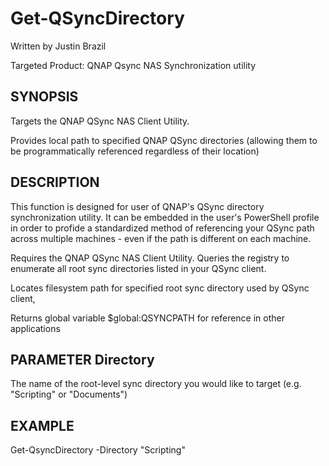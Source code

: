 # Get-QSyncDirectory

Written by Justin Brazil

Targeted Product:  QNAP Qsync NAS Synchronization utility

## SYNOPSIS

Targets the QNAP QSync NAS Client Utility.  

Provides local path to specified QNAP QSync directories (allowing them to be programmatically referenced regardless of their location)
	
## DESCRIPTION

This function is designed for user of QNAP's QSync directory synchronization utility.  It can be embedded in the user's PowerShell profile in order to profide a standardized method of referencing your QSync path across multiple machines - even if the path is different on each machine.
		
Requires the QNAP QSync NAS Client Utility.  Queries the registry to enumerate all root sync directories listed in your QSync client.
		
Locates filesystem path for specified root sync directory used by QSync client, 

Returns global variable $global:QSYNCPATH for reference in other applications
	
## PARAMETER Directory

The name of the root-level sync directory you would like to target (e.g. "Scripting" or "Documents")
	
## EXAMPLE

Get-QsyncDirectory -Directory "Scripting"
